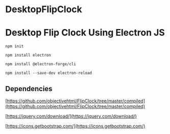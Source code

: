 # DesktopFlipClock

# Desktop Flip Clock Using Electron JS

`npm init`

`npm install electron`

`npm install @electron-forge/cli`

`npm install --save-dev electron-reload`

## Dependencies

[https://github.com/objectivehtml/FlipClock/tree/master/compiled](https://github.com/objectivehtml/FlipClock/tree/master/compiled)

[https://jquery.com/download/](https://jquery.com/download/)

[https://icons.getbootstrap.com/](https://icons.getbootstrap.com/)
